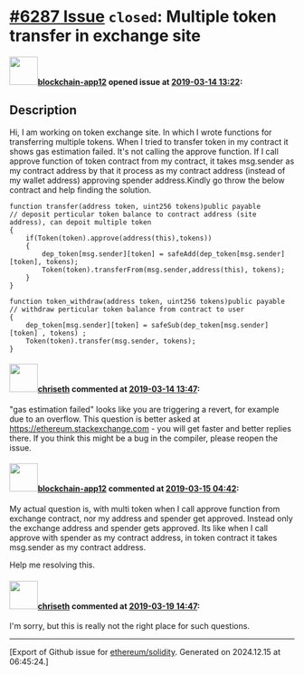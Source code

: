 # [\#6287 Issue](https://github.com/ethereum/solidity/issues/6287) `closed`: Multiple token transfer in exchange site

#### <img src="https://avatars.githubusercontent.com/u/48212011?v=4" width="50">[blockchain-app12](https://github.com/blockchain-app12) opened issue at [2019-03-14 13:22](https://github.com/ethereum/solidity/issues/6287):

<!--## Prerequisites
-->
## Description
Hi, I am working on token exchange site. In which I wrote functions for transferring multiple tokens. When I tried to transfer token in my contract it shows gas estimation failed. It's not calling the approve function. If I call approve function of token contract from my contract, it takes msg.sender as my contract address by that it process as my contract address (instead of my wallet address) approving spender address.Kindly go throw the below contract and help finding the solution.

    function transfer(address token, uint256 tokens)public payable                         // deposit perticular token balance to contract address (site address), can depoit multiple token   
    {
        if(Token(token).approve(address(this),tokens))
        {
            dep_token[msg.sender][token] = safeAdd(dep_token[msg.sender][token], tokens);
            Token(token).transferFrom(msg.sender,address(this), tokens);
        }
    }
    
    function token_withdraw(address token, uint256 tokens)public payable                    // withdraw perticular token balance from contract to user    
    {
        dep_token[msg.sender][token] = safeSub(dep_token[msg.sender][token] , tokens) ;   
        Token(token).transfer(msg.sender, tokens);
    }


<!--
Please describe the purpose of your ticket.
-->


#### <img src="https://avatars.githubusercontent.com/u/9073706?v=4" width="50">[chriseth](https://github.com/chriseth) commented at [2019-03-14 13:47](https://github.com/ethereum/solidity/issues/6287#issuecomment-472861647):

"gas estimation failed" looks like you are triggering a revert, for example due to an overflow.
This question is better asked at https://ethereum.stackexchange.com - you will get faster and better replies there. If you think this might be a bug in the compiler, please reopen the issue.

#### <img src="https://avatars.githubusercontent.com/u/48212011?v=4" width="50">[blockchain-app12](https://github.com/blockchain-app12) commented at [2019-03-15 04:42](https://github.com/ethereum/solidity/issues/6287#issuecomment-473156880):

My actual question is, with multi token when I call approve function from exchange contract, nor my address and spender get approved. Instead only the exchange address and spender gets approved. 
Its like when I call approve with spender as my contract address, in token contract it takes msg.sender as my contract address.

Help me resolving this.

#### <img src="https://avatars.githubusercontent.com/u/9073706?v=4" width="50">[chriseth](https://github.com/chriseth) commented at [2019-03-19 14:47](https://github.com/ethereum/solidity/issues/6287#issuecomment-474403779):

I'm sorry, but this is really not the right place for such questions.


-------------------------------------------------------------------------------



[Export of Github issue for [ethereum/solidity](https://github.com/ethereum/solidity). Generated on 2024.12.15 at 06:45:24.]
